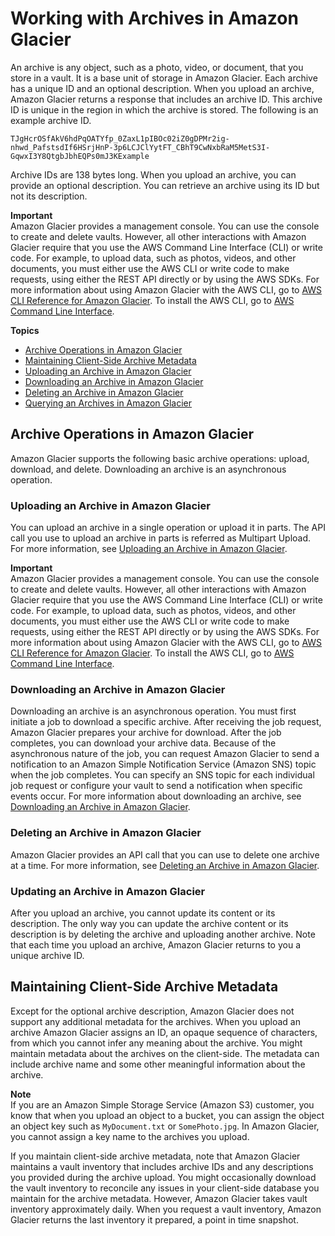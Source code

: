 # Working with Archives in Amazon Glacier<a name="working-with-archives"></a>

An archive is any object, such as a photo, video, or document, that you store in a vault\. It is a base unit of storage in Amazon Glacier\. Each archive has a unique ID and an optional description\. When you upload an archive, Amazon Glacier returns a response that includes an archive ID\. This archive ID is unique in the region in which the archive is stored\. The following is an example archive ID\. 

```
TJgHcrOSfAkV6hdPqOATYfp_0ZaxL1pIBOc02iZ0gDPMr2ig-nhwd_PafstsdIf6HSrjHnP-3p6LCJClYytFT_CBhT9CwNxbRaM5MetS3I-GqwxI3Y8QtgbJbhEQPs0mJ3KExample
```

 Archive IDs are 138 bytes long\. When you upload an archive, you can provide an optional description\. You can retrieve an archive using its ID but not its description\.

**Important**  
Amazon Glacier provides a management console\. You can use the console to create and delete vaults\. However, all other interactions with Amazon Glacier require that you use the AWS Command Line Interface \(CLI\) or write code\. For example, to upload data, such as photos, videos, and other documents, you must either use the AWS CLI or write code to make requests, using either the REST API directly or by using the AWS SDKs\. For more information about using Amazon Glacier with the AWS CLI, go to [AWS CLI Reference for Amazon Glacier](http://docs.aws.amazon.com/cli/latest/reference/glacier/index.html)\. To install the AWS CLI, go to [AWS Command Line Interface](http://aws.amazon.com/cli/)\.

**Topics**
+ [Archive Operations in Amazon Glacier](#archive-operations-quick-intro)
+ [Maintaining Client\-Side Archive Metadata](#client-side-key-map-concept)
+ [Uploading an Archive in Amazon Glacier](uploading-an-archive.md)
+ [Downloading an Archive in Amazon Glacier](downloading-an-archive.md)
+ [Deleting an Archive in Amazon Glacier](deleting-an-archive.md)
+ [Querying an Archives in Amazon Glacier](querying-archives.md)

## Archive Operations in Amazon Glacier<a name="archive-operations-quick-intro"></a>

Amazon Glacier supports the following basic archive operations: upload, download, and delete\. Downloading an archive is an asynchronous operation\. 

### Uploading an Archive in Amazon Glacier<a name="uploading-an-archive-quick-intro"></a>

You can upload an archive in a single operation or upload it in parts\. The API call you use to upload an archive in parts is referred as Multipart Upload\. For more information, see [Uploading an Archive in Amazon Glacier](uploading-an-archive.md)\.

**Important**  
Amazon Glacier provides a management console\. You can use the console to create and delete vaults\. However, all other interactions with Amazon Glacier require that you use the AWS Command Line Interface \(CLI\) or write code\. For example, to upload data, such as photos, videos, and other documents, you must either use the AWS CLI or write code to make requests, using either the REST API directly or by using the AWS SDKs\. For more information about using Amazon Glacier with the AWS CLI, go to [AWS CLI Reference for Amazon Glacier](http://docs.aws.amazon.com/cli/latest/reference/glacier/index.html)\. To install the AWS CLI, go to [AWS Command Line Interface](http://aws.amazon.com/cli/)\.

### Downloading an Archive in Amazon Glacier<a name="downloading-an-archive-quick-intro"></a>

Downloading an archive is an asynchronous operation\. You must first initiate a job to download a specific archive\. After receiving the job request, Amazon Glacier prepares your archive for download\. After the job completes, you can download your archive data\. Because of the asynchronous nature of the job, you can request Amazon Glacier to send a notification to an Amazon Simple Notification Service \(Amazon SNS\) topic when the job completes\. You can specify an SNS topic for each individual job request or configure your vault to send a notification when specific events occur\. For more information about downloading an archive, see [Downloading an Archive in Amazon Glacier](downloading-an-archive.md)\.

### Deleting an Archive in Amazon Glacier<a name="deleting-an-archive-quick-intro"></a>

Amazon Glacier provides an API call that you can use to delete one archive at a time\. For more information, see [Deleting an Archive in Amazon Glacier](deleting-an-archive.md)\.

### Updating an Archive in Amazon Glacier<a name="updating-an-archive-quick-intro"></a>

After you upload an archive, you cannot update its content or its description\. The only way you can update the archive content or its description is by deleting the archive and uploading another archive\. Note that each time you upload an archive, Amazon Glacier returns to you a unique archive ID\.

## Maintaining Client\-Side Archive Metadata<a name="client-side-key-map-concept"></a>

Except for the optional archive description, Amazon Glacier does not support any additional metadata for the archives\. When you upload an archive Amazon Glacier assigns an ID, an opaque sequence of characters, from which you cannot infer any meaning about the archive\. You might maintain metadata about the archives on the client\-side\. The metadata can include archive name and some other meaningful information about the archive\. 

**Note**  
If you are an Amazon Simple Storage Service \(Amazon S3\) customer, you know that when you upload an object to a bucket, you can assign the object an object key such as `MyDocument.txt` or `SomePhoto.jpg`\. In Amazon Glacier, you cannot assign a key name to the archives you upload\. 

If you maintain client\-side archive metadata, note that Amazon Glacier maintains a vault inventory that includes archive IDs and any descriptions you provided during the archive upload\. You might occasionally download the vault inventory to reconcile any issues in your client\-side database you maintain for the archive metadata\. However, Amazon Glacier takes vault inventory approximately daily\. When you request a vault inventory, Amazon Glacier returns the last inventory it prepared, a point in time snapshot\.